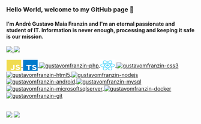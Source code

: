 <h3>Hello World, welcome to my GitHub page 👋</h3>

 <h4>I’m André Gustavo Maia Franzin and I'm an eternal passionate and student of IT. Information is never enough, processing and keeping it safe is our mission.</h4>

 <div>
  <a href="https://github.com/gustavomfranzin">
  <img height="180em" src="https://github-readme-stats.vercel.app/api?username=gustavomfranzin&show_icons=true&theme=dracula&include_all_commits=true&count_private=true"/>
  <img height="180em" src="https://github-readme-stats.vercel.app/api/top-langs/?username=gustavomfranzin&layout=compact&langs_count=7&theme=dracula"/>
</div>
<div>
  <div style="display: inline_block"><br>
      <img align="center" alt="gustavomfranzin-javascript" height="30" width="40" src="https://raw.githubusercontent.com/devicons/devicon/master/icons/javascript/javascript-plain.svg">
  <img align="center" alt="gustavomfranzin-typescript" height="30" width="40" src="https://raw.githubusercontent.com/devicons/devicon/master/icons/typescript/typescript-plain.svg">
  <img align="center" alt="gustavomfranzin-php" height="30" width="40" src="https://cdn.jsdelivr.net/gh/devicons/devicon/icons/php/php-original.svg">
  <img align="center" alt="gustavomfranzin-react" height="30" width="40" src="https://raw.githubusercontent.com/devicons/devicon/master/icons/react/react-original.svg">
  <img align="center" alt="gustavomfranzin-css3" height="30" width="40" src="https://cdn.jsdelivr.net/gh/devicons/devicon/icons/css3/css3-original.svg">
  <img align="center" alt="gustavomfranzin-html5" height="30" width="40" src="https://cdn.jsdelivr.net/gh/devicons/devicon/icons/html5/html5-original.svg">

  <img align="center" alt="gustavomfranzin-nodejs" height="30" width="40" src="https://cdn.jsdelivr.net/gh/devicons/devicon/icons/nodejs/nodejs-original.svg">
  <img align="center" alt="gustavomfranzin-android" height="30" width="40" src="https://cdn.jsdelivr.net/gh/devicons/devicon/icons/android/android-original.svg">
  <img align="center" alt="gustavomfranzin-mysql" height="30" width="40" src="https://cdn.jsdelivr.net/gh/devicons/devicon/icons/mysql/mysql-original.svg">

  <img align="center" alt="gustavomfranzin-microsoftsqlserver" height="30" width="40" src="https://cdn.jsdelivr.net/gh/devicons/devicon/icons/microsoftsqlserver/microsoftsqlserver-plain-wordmark.svg">
  <img align="center" alt="gustavomfranzin-docker" height="30" width="40" src="https://cdn.jsdelivr.net/gh/devicons/devicon/icons/docker/docker-original.svg">
  <img align="center" alt="gustavomfranzin-git" height="30" width="40" src="https://cdn.jsdelivr.net/gh/devicons/devicon/icons/git/git-original.svg">
</div>
    </br>
  </br>
<div> 
  <a href="https://instagram.com/gustavomfranzin" target="_blank"><img src="https://img.shields.io/badge/-Instagram-%23E4405F?style=for-the-badge&logo=instagram&logoColor=white" target="_blank"></a>
  <a href="https://www.linkedin.com/in/andré-franzin-9221331aa/" target="_blank"><img src="https://img.shields.io/badge/-LinkedIn-%230077B5?style=for-the-badge&logo=linkedin&logoColor=white" target="_blank"></a> 
 </div>


